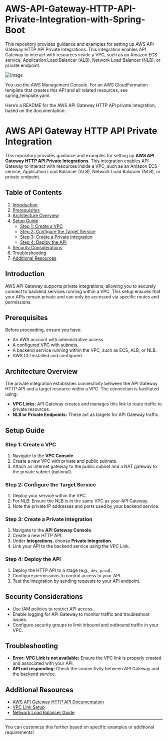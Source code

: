 # AWS-API-Gateway-HTTP-API-Private-Integration-with-Spring-Boot

This repository provides guidance and examples for setting up AWS API Gateway HTTP API Private Integrations. This integration enables API Gateway to interact with resources inside a VPC, such as an Amazon ECS service, Application Load Balancer (ALB), Network Load Balancer (NLB), or private endpoint.

![image](https://github.com/user-attachments/assets/ed1b5fd2-7c37-48dc-8304-86cdb32ca141)

You use the AWS Management Console. For an AWS CloudFormation template that creates this API and all related resources, see spring_template.yaml.

Here’s a README for the AWS API Gateway HTTP API private integration, based on the documentation:  

# AWS API Gateway HTTP API Private Integration  

This repository provides guidance and examples for setting up **AWS API Gateway HTTP API Private Integrations**. This integration enables API Gateway to interact with resources inside a VPC, such as an Amazon ECS service, Application Load Balancer (ALB), Network Load Balancer (NLB), or private endpoint.  

## Table of Contents  

1. [Introduction](#introduction)  
2. [Prerequisites](#prerequisites)  
3. [Architecture Overview](#architecture-overview)  
4. [Setup Guide](#setup-guide)  
    - [Step 1: Create a VPC](#step-1-create-a-vpc)  
    - [Step 2: Configure the Target Service](#step-2-configure-the-target-service)  
    - [Step 3: Create a Private Integration](#step-3-create-a-private-integration)  
    - [Step 4: Deploy the API](#step-4-deploy-the-api)  
5. [Security Considerations](#security-considerations)  
6. [Troubleshooting](#troubleshooting)  
7. [Additional Resources](#additional-resources)  

## Introduction  

AWS API Gateway supports private integrations, allowing you to securely connect to backend services running within a VPC. This setup ensures that your APIs remain private and can only be accessed via specific routes and permissions.  

## Prerequisites  

Before proceeding, ensure you have:  

- An AWS account with administrative access.  
- A configured VPC with subnets.  
- A backend service running within the VPC, such as ECS, ALB, or NLB.  
- AWS CLI installed and configured.  

## Architecture Overview  

The private integration establishes connectivity between the API Gateway HTTP API and a target resource within a VPC. The connection is facilitated using:  

- **VPC Links:** API Gateway creates and manages this link to route traffic to private resources.  
- **NLB or Private Endpoints:** These act as targets for API Gateway traffic.  

## Setup Guide  

### Step 1: Create a VPC  

1. Navigate to the **VPC Console**.  
2. Create a new VPC with private and public subnets.  
3. Attach an internet gateway to the public subnet and a NAT gateway to the private subnet (optional).  

### Step 2: Configure the Target Service  

1. Deploy your service within the VPC.  
2. For NLB: Ensure the NLB is in the same VPC as your API Gateway.  
3. Note the private IP addresses and ports used by your backend service.  

### Step 3: Create a Private Integration  

1. Navigate to the **API Gateway Console**.  
2. Create a new HTTP API.  
3. Under **Integrations**, choose **Private Integration**.  
4. Link your API to the backend service using the VPC Link.  

### Step 4: Deploy the API  

1. Deploy the HTTP API to a stage (e.g., `dev`, `prod`).  
2. Configure permissions to control access to your API.  
3. Test the integration by sending requests to your API endpoint.  

## Security Considerations  

- Use IAM policies to restrict API access.  
- Enable logging for API Gateway to monitor traffic and troubleshoot issues.  
- Configure security groups to limit inbound and outbound traffic in your VPC.  

## Troubleshooting  

- **Error: VPC Link is not available:** Ensure the VPC link is properly created and associated with your API.  
- **API not responding:** Check the connectivity between API Gateway and the backend service.  

## Additional Resources  

- [AWS API Gateway HTTP API Documentation](https://docs.aws.amazon.com/apigateway/latest/developerguide/http-api.html)  
- [VPC Link Setup](https://docs.aws.amazon.com/apigateway/latest/developerguide/http-api-vpc-links.html)  
- [Network Load Balancer Guide](https://docs.aws.amazon.com/elasticloadbalancing/latest/network/introduction.html)  

--- 

You can customize this further based on specific examples or additional requirements!

